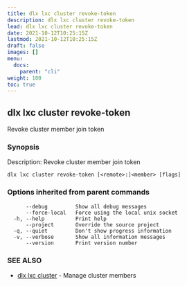 ```yaml
---
title: dlx lxc cluster revoke-token
description: dlx lxc cluster revoke-token
lead: dlx lxc cluster revoke-token
date: 2021-10-12T10:25:15Z
lastmod: 2021-10-12T10:25:15Z
draft: false
images: []
menu:
  docs:
    parent: "cli"
weight: 100
toc: true
---
```

## dlx lxc cluster revoke-token

Revoke cluster member join token

### Synopsis

Description:
  Revoke cluster member join token



```
dlx lxc cluster revoke-token [<remote>:]<member> [flags]
```

### Options inherited from parent commands

```
      --debug         Show all debug messages
      --force-local   Force using the local unix socket
  -h, --help          Print help
      --project       Override the source project
  -q, --quiet         Don't show progress information
  -v, --verbose       Show all information messages
      --version       Print version number
```

### SEE ALSO

* [dlx lxc cluster](/docs/cmd/dlx_lxc_cluster)	 - Manage cluster members

